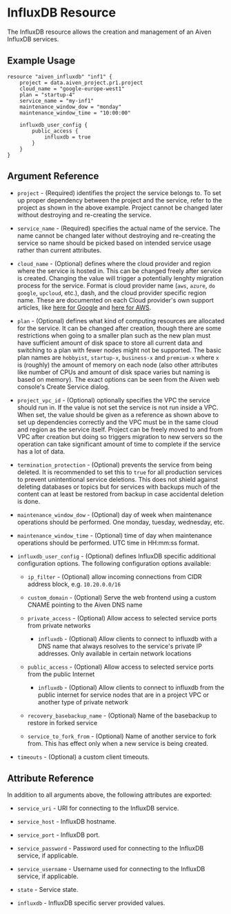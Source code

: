 # InfluxDB Resource

The InfluxDB resource allows the creation and management of an Aiven InfluxDB services.

## Example Usage

```hcl
resource "aiven_influxdb" "inf1" {
    project = data.aiven_project.pr1.project
    cloud_name = "google-europe-west1"
    plan = "startup-4"
    service_name = "my-inf1"
    maintenance_window_dow = "monday"
    maintenance_window_time = "10:00:00"
    
    influxdb_user_config {
        public_access {
            influxdb = true
        }
    }
}
```

## Argument Reference

* `project` - (Required) identifies the project the service belongs to. To set up proper dependency
between the project and the service, refer to the project as shown in the above example.
Project cannot be changed later without destroying and re-creating the service.

* `service_name` - (Required) specifies the actual name of the service. The name cannot be changed
later without destroying and re-creating the service so name should be picked based on
intended service usage rather than current attributes.

* `cloud_name` - (Optional) defines where the cloud provider and region where the service is hosted
in. This can be changed freely after service is created. Changing the value will trigger
a potentially lenghty migration process for the service. Format is cloud provider name
(`aws`, `azure`, `do` `google`, `upcloud`, etc.), dash, and the cloud provider
specific region name. These are documented on each Cloud provider's own support articles,
like [here for Google](https://cloud.google.com/compute/docs/regions-zones/) and
[here for AWS](https://docs.aws.amazon.com/AmazonRDS/latest/UserGuide/Concepts.RegionsAndAvailabilityZones.html).

* `plan` - (Optional) defines what kind of computing resources are allocated for the service. It can
be changed after creation, though there are some restrictions when going to a smaller
plan such as the new plan must have sufficient amount of disk space to store all current
data and switching to a plan with fewer nodes might not be supported. The basic plan
names are `hobbyist`, `startup-x`, `business-x` and `premium-x` where `x` is
(roughly) the amount of memory on each node (also other attributes like number of CPUs
and amount of disk space varies but naming is based on memory). The exact options can be
seen from the Aiven web console's Create Service dialog.

* `project_vpc_id` - (Optional) optionally specifies the VPC the service should run in. If the value
is not set the service is not run inside a VPC. When set, the value should be given as a
reference as shown above to set up dependencies correctly and the VPC must be in the same
cloud and region as the service itself. Project can be freely moved to and from VPC after
creation but doing so triggers migration to new servers so the operation can take
significant amount of time to complete if the service has a lot of data.

* `termination_protection` - (Optional) prevents the service from being deleted. It is recommended to
set this to `true` for all production services to prevent unintentional service
deletions. This does not shield against deleting databases or topics but for services
with backups much of the content can at least be restored from backup in case accidental
deletion is done.

* `maintenance_window_dow` - (Optional) day of week when maintenance operations should be performed. 
One monday, tuesday, wednesday, etc.

* `maintenance_window_time` - (Optional) time of day when maintenance operations should be performed. 
UTC time in HH:mm:ss format.

* `influxdb_user_config` - (Optional) defines InfluxDB specific additional configuration options. The following 
configuration options available:
    * `ip_filter` - (Optional) allow incoming connections from CIDR address block, e.g. `10.20.0.0/16`
    * `custom_domain` - (Optional) Serve the web frontend using a custom CNAME pointing to the Aiven DNS name
    
    * `private_access` - (Optional) Allow access to selected service ports from private networks
        * `influxdb` - (Optional) Allow clients to connect to influxdb with a DNS name that always resolves 
        to the service's private IP addresses. Only available in certain network locations
        
    * `public_access` - (Optional) Allow access to selected service ports from the public Internet
        * `influxdb` - (Optional) Allow clients to connect to influxdb from the public internet for 
        service nodes that are in a project VPC or another type of private network 
    
    * `recovery_basebackup_name` - (Optional) Name of the basebackup to restore in forked service
    * `service_to_fork_from` - (Optional) Name of another service to fork from. This has effect 
    only when a new service is being created.
    
* `timeouts` - (Optional) a custom client timeouts.

## Attribute Reference

In addition to all arguments above, the following attributes are exported:

* `service_uri` - URI for connecting to the InfluxDB service.

* `service_host` - InfluxDB hostname.

* `service_port` - InfluxDB port.

* `service_password` - Password used for connecting to the InfluxDB service, if applicable.

* `service_username` - Username used for connecting to the InfluxDB service, if applicable.

* `state` - Service state.

* `influxdb` - InfluxDB specific server provided values.